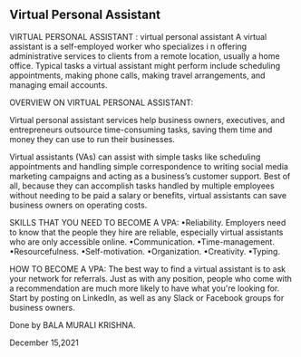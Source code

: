 ## Virtual Personal Assistant

VIRTUAL PERSONAL ASSISTANT :
virtual personal assistant
A virtual assistant is a self-employed worker who specializes i
n offering administrative services to clients from a remote location, usually a home office. Typical tasks a virtual assistant might perform include scheduling appointments, making phone calls, making travel arrangements, and managing email accounts.

OVERVIEW ON VIRTUAL PERSONAL ASSISTANT:

Virtual personal assistant services help business owners, executives, and entrepreneurs outsource time-consuming tasks, saving them time and money they can use to run their businesses.

Virtual assistants (VAs) can assist with simple tasks like scheduling appointments and handling simple correspondence to writing social media marketing campaigns and acting as a business’s customer support. Best of all, because they can accomplish tasks handled by multiple employees without needing to be paid a salary or benefits, virtual assistants can save business owners on operating costs.




SKILLS THAT YOU NEED TO BECOME A VPA:
•Reliability. Employers need to know that the people they hire are reliable, especially virtual assistants who are only accessible online. 
•Communication. 
•Time-management. 
•Resourcefulness. 
•Self-motivation. 
•Organization. 
•Creativity. 
•Typing.




HOW TO BECOME A VPA:
The best way to find a virtual assistant is to ask your network for referrals. Just as with any position, people who come with a recommendation are much more likely to have what you're looking for. Start by posting on LinkedIn, as well as any Slack or Facebook groups for business owners.


Done by BALA MURALI KRISHNA.

December 15,2021